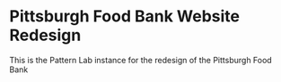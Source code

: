 
Pittsburgh Food Bank Website Redesign
====================

This is the Pattern Lab instance for the redesign of the Pittsburgh Food Bank


